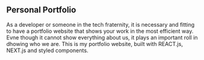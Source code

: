 
<!-- ![Portfolio Website](https://i.ibb.co/WgPMpts/image.png) -->
## Personal Portfolio

As a developer or someone in the tech fraternity, it is necessary and fitting to have a portfolio website that shows your work in the most efficient way.
Evne though it cannot show everything about us, it plays an important roll in dhowing who we are.
This is my portfolio website, built with REACT.js, NEXT.js and styled components.
